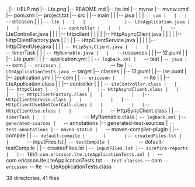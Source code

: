 .
|-- HELP.md
|-- Lte.png
|-- README.md
|-- lte.iml
|-- mvnw
|-- mvnw.cmd
|-- pom.xml
|-- project.txt
|-- src
|   |-- main
|   |   |-- java
|   |   |   `-- com
|   |   |       `-- ericsson
|   |   |           `-- lte
|   |   |               |-- LteApplication.java
|   |   |               |-- controller
|   |   |               |   `-- LteController.java
|   |   |               |-- httpclient
|   |   |               |   |-- HttpAsyncClient.java
|   |   |               |   |-- HttpClientFactory.java
|   |   |               |   |-- HttpClientService.java
|   |   |               |   |-- HttpClientUse.java
|   |   |               |   `-- HttpSyncClient.java
|   |   |               `-- timerTask
|   |   |                   `-- MyRunnable.java
|   |   `-- resources
|   |       |-- 12.puml
|   |       |-- Lte.puml
|   |       |-- application.yml
|   |       `-- logback.xml
|   `-- test
|       `-- java
|           `-- com
|               `-- ericsson
|                   `-- lte
|                       `-- LteApplicationTests.java
`-- target
    |-- classes
    |   |-- 12.puml
    |   |-- Lte.puml
    |   |-- application.yml
    |   |-- com
    |   |   `-- ericsson
    |   |       `-- lte
    |   |           |-- LteApplication.class
    |   |           |-- controller
    |   |           |   `-- LteController.class
    |   |           |-- httpclient
    |   |           |   |-- HttpAsyncClient.class
    |   |           |   |-- HttpClientFactory.class
    |   |           |   |-- HttpClientService.class
    |   |           |   |-- HttpClientUse$GetConfCall.class
    |   |           |   |-- HttpClientUse.class
    |   |           |   `-- HttpSyncClient.class
    |   |           `-- timerTask
    |   |               `-- MyRunnable.class
    |   `-- logback.xml
    |-- generated-sources
    |   `-- annotations
    |-- generated-test-sources
    |   `-- test-annotations
    |-- maven-status
    |   `-- maven-compiler-plugin
    |       |-- compile
    |       |   `-- default-compile
    |       |       |-- createdFiles.lst
    |       |       `-- inputFiles.lst
    |       `-- testCompile
    |           `-- default-testCompile
    |               |-- createdFiles.lst
    |               `-- inputFiles.lst
    |-- surefire-reports
    |   |-- TEST-com.ericsson.lte.LteApplicationTests.xml
    |   `-- com.ericsson.lte.LteApplicationTests.txt
    `-- test-classes
        `-- com
            `-- ericsson
                `-- lte
                    `-- LteApplicationTests.class

38 directories, 41 files
